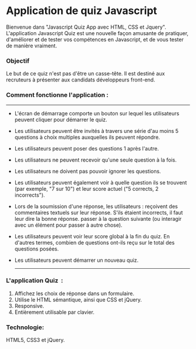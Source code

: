 # Application de quiz Javascript
Bienvenue dans "Javascript Quiz App avec HTML, CSS et Jquery". L'application Javascript Quiz est une nouvelle façon amusante de pratiquer, d'améliorer et de tester vos compétences en Javascript, et de vous tester de manière vraiment.

### Objectif
Le but de ce quiz n'est pas d'être un casse-tête. Il est destiné aux recruteurs à présenter aux candidats développeurs front-end.

  ### Comment fonctionne l'application :
  ------------------------------

* L'écran de démarrage comporte un bouton sur lequel les utilisateurs peuvent cliquer pour démarrer le quiz.
* Les utilisateurs peuvent être invités à travers une série d'au moins 5 questions à choix multiples auxquelles ils peuvent répondre.
* Les utilisateurs peuvent poser des questions 1 après l'autre.
* Les utilisateurs ne peuvent recevoir qu'une seule question à la fois.
* Les utilisateurs ne doivent pas pouvoir ignorer les questions.
* Les utilisateurs peuvent également voir à quelle question ils se trouvent (par exemple, "7 sur 10") et leur score actuel ("5 corrects, 2 incorrects").
* Lors de la soumission d'une réponse, les utilisateurs : reçoivent des commentaires textuels sur leur réponse. S'ils étaient incorrects, il faut leur dire la bonne réponse. passer à la question suivante (ou interagir avec un élément pour passer à autre chose).
* Les utilisateurs peuvent voir leur score global à la fin du quiz. En d'autres termes, combien de questions ont-ils reçu sur le total des questions posées.
* Les utilisateurs peuvent démarrer un nouveau quiz.

 
 

  ------------------------

### L'application Quiz  :

1. Affichez les choix de réponse dans un formulaire.
2. Utilise le HTML sémantique, ainsi que CSS et jQuery.
3. Responsive.
4. Entièrement utilisable par clavier.

### Technologie:
HTML5, CSS3 et jQuery.


